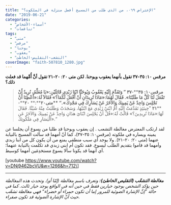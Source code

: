 ```yaml
---
title: "الإعتراض ٠٦٩، من الذي طلب من المسيح أفضل منزلة في الملكوت؟"
date: "2019-06-21"
categories: 
  - "أسماء-الأشخاص"
  - "تناقضات"
tags: 
  - "متى"
  - "مرقس"
  - "يوحنا"
  - "يعقوب"
  - "التشعب-التقليص-الخاطئ"
coverImage: "faith-507810_1280.jpg"
---
```


**مرقس ١٠: ٣٥-٣٧ تقول بأنهما يعقوب ويوحنا. لكن متى ٢٠: ٢٠-٢١ تقول أنَّ أُمَّهما قد فعلت ذلك؟**

> **مرقس****١٠****:** **٣٥****\-****٣٧** ” وَتَقَدَّمَ إِلَيْهِ يَعْقُوبُ وَيُوحَنَّا ابْنَا زَبْدِي قَائِلَيْنِ:«يَا مُعَلِّمُ، نُرِيدُ أَنْ تَفْعَلَ لَنَا كُلَّ مَا طَلَبْنَا». فَقَالَ لَهُمَا:«مَاذَا تُرِيدَانِ أَنْ أَفْعَلَ لَكُمَا؟» فَقَالاَ لَهُ:«أَعْطِنَا أَنْ نَجْلِسَ وَاحِدٌ عَنْ يَمِينِكَ وَالآخَرُ عَنْ يَسَارِكَ فِي مَجْدِكَ».“ **متى****٢٠****:** **٢٠****\-****٢١** ”حِينَئِذٍ تَقَدَّمَتْ إِلَيْهِ أُمُّ ابْنَيْ زَبْدِي مَعَ ابْنَيْهَا، وَسَجَدَتْ وَطَلَبَتْ مِنْهُ شَيْئًا. فَقَالَ لَهَا:«مَاذَا تُرِيدِينَ؟» قَالَتْ لَهُ:«قُلْ أَنْ يَجْلِسَ ابْنَايَ هذَانِ وَاحِدٌ عَنْ يَمِينِكَ وَالآخَرُ عَنِ الْيَسَارِ فِي مَلَكُوتِكَ».“

لقد ارتكب المعترض مغالطة التشعب . إن يعقوب ويوحنا قد طلبا من يسوع أن يجلسا عن يمينه ويساره في ملكوته (مرقس١٠: ٣٥-٣٧)، كما أنّ أمهما قد سألت المسيح بالنيابة عنهما (متى ٢٠: ٢٠-٢١). ولا يوجد أي سبب منطقي يمنع من أن يكون كل من ابنا زبدي وأمهما قد قاموا بتقديم الطلب ليسوع. فقد تكون أم ابني زبدي قد تكلمت بالنيابة عنهما؛ أي أنهما قد يكونا سألا يسوع مستخدِمَين أمهما كوسيط.

\[youtube https://www.youtube.com/watch?v=DNj9462bcVU&w=1266&h=712\]

* * *

_**مغالطة التشعّب (التقليص الخاطئ):** وتعرف باسم مغالطة (إمّا أو). وتحدث هذه المغالطة حين يؤكد الشخص بوجود خيارين فقط في حين أنه في الواقع يوجد خيار ثالث. كما في حالة ”إنَّ الإشارة الضوئية للمرور إما أن تكون حمراء أو خضراء“ فهي مغالطة تشعّب حيث أنّ الإشارة الضوئية قد تكون صفراء._
